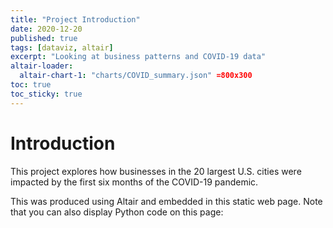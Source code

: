 ```yaml
---
title: "Project Introduction"
date: 2020-12-20
published: true
tags: [dataviz, altair]
excerpt: "Looking at business patterns and COVID-19 data"
altair-loader:
  altair-chart-1: "charts/COVID_summary.json" =800x300
toc: true
toc_sticky: true
---
```


# Introduction

This project explores how businesses in the 20 largest U.S. cities were impacted by the first six months of the COVID-19 pandemic.

<div id="altair-chart-1"></div>

This was produced using Altair and embedded in this static web page. Note that you can also display Python code on this page:
